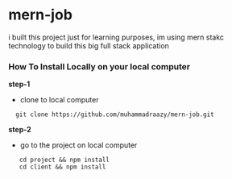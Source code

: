 # mern-job
i built this project just for learning purposes, im using mern stakc technology to build this big full stack application

### How To Install Locally on your local computer
**step-1**
- clone to local computer
```shell
  git clone https://github.com/muhammadraazy/mern-job.git
```
**step-2**
- go to the project on local computer
```shell
   cd project && npm install
   cd client && npm install
```
